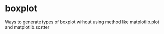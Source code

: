 # boxplot
 Ways to generate types of boxplot without using method like matplotlib.plot and matplotlib.scatter
